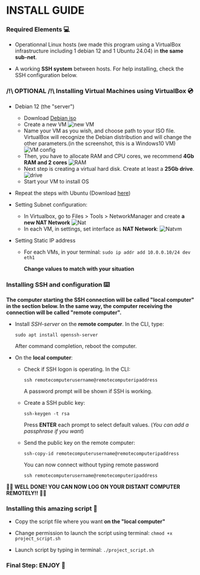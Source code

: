 # INSTALL GUIDE

### Required Elements 💻

- Operationnal Linux hosts (we made this program using a VirtualBox infrastructure including 1 debian 12 and 1 Ubuntu 24.04) in **the same sub-net**.

- A working **SSH system** between hosts. For help installing, check the SSH configuration below.

### /!\ OPTIONAL /!\ Installing Virtual Machines using VirtualBox 💿

- Debian 12 (the "server")
    - Download [Debian iso](www.debian.org)
    - Create a new VM 
    ![new VM](https://neptunet.fr/wp-content/uploads/2020/06/vbox01-2.png)
    - Name your VM as you wish, and choose path to your ISO file. VirtualBox will recognize the Debian distribution and will change the other parameters.(in the screenshot, this is a Windows10 VM)
    ![VM config](https://neptunet.fr/wp-content/uploads/2020/06/vbox03.png)
    - Then, you have to allocate RAM and CPU cores, we recommend **4Gb RAM and 2 cores**
    ![RAM](https://neptunet.fr/wp-content/uploads/2020/06/vbox04.png)
    - Next step is creating a virtual hard disk. Create at least a **25Gb drive**.
    ![drive](https://neptunet.fr/wp-content/uploads/2020/06/vbox05.png)
    - Start your VM to install OS

- Repeat the steps with Ubuntu (Download [here](www.ubuntu.com))

- Setting Subnet configuration:
    - In Virtualbox, go to Files > Tools > NetworkManager and create **a new NAT Network**
    ![Nat](https://storage.googleapis.com/quest_editor_uploads/lej3BoBrAGdjHUYsdk5UuuhXyfnZ4iMI.png)
    - In each VM, in settings, set interface as **NAT Network**:
    ![Natvm](https://storage.googleapis.com/quest_editor_uploads/4wmuvgnb6GgLEloUL7NiwaG6cwlku2T2.png)

- Setting Static IP address
    - For each VMs, in your terminal:
        ````sudo ip addr add 10.0.0.10/24 dev eth1````

        **Change values to match with your situation**

### Installing SSH and configuration ⌨️

**The computer starting the SSH connection will be called "local computer" in the section below. In the same way, the computer receiving the connection will be called "remote computer".**

- Install _SSH-server_ on the **remote computer**.
In the CLI, type:

    ````sudo apt install openssh-server````

    After command completion, reboot the computer.

- On the **local computer**:
    - Check if SSH logon is operating. In the CLI:

        ````ssh remotecomputerusername@remotecomputeripaddress````

        A password prompt will be shown if SSH is working.

    - Create a SSH public key:

        ````ssh-keygen -t rsa````

        Press **ENTER** each prompt to select default values. (_You can add a passphrase if you want_)
    - Send the public key on the remote computer:

        ````ssh-copy-id remotecomputerusername@remotecomputeripaddress````

        You can now connect without typing remote password

        ````ssh remotecomputerusername@remotecomputeripaddress````

🎉🎉 **WELL DONE! YOU CAN NOW LOG ON YOUR DISTANT COMPUTER REMOTELY!!** 🎉🎉

### Installing this amazing script 🥸

- Copy the script file where you want **on the "local computer"**

- Change permission to launch the script using terminal:
````chmod +x project_script.sh````

- Launch script by typing in terminal:
````./project_script.sh````


### Final Step: ENJOY 🤖